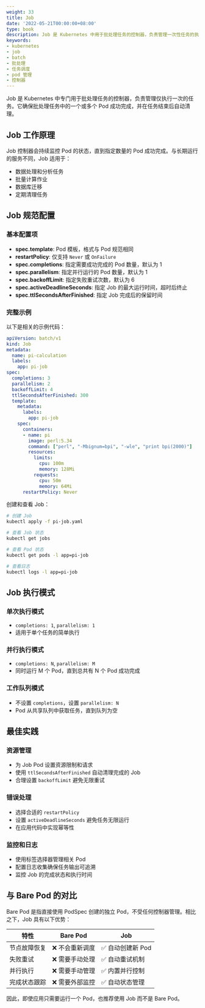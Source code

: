 ```yaml
---
weight: 33
title: Job
date: '2022-05-21T00:00:00+08:00'
type: book
description: Job 是 Kubernetes 中用于批处理任务的控制器，负责管理一次性任务的执行，确保指定数量的 Pod 成功完成后结束。支持并行执行、失败重试和超时控制等特性。
keywords:
- kubernetes
- job
- batch
- 批处理
- 任务调度
- pod 管理
- 控制器
---
```


Job 是 Kubernetes 中专门用于批处理任务的控制器，负责管理仅执行一次的任务。它确保批处理任务中的一个或多个 Pod 成功完成，并在任务结束后自动清理。

## Job 工作原理

Job 控制器会持续监控 Pod 的状态，直到指定数量的 Pod 成功完成。与长期运行的服务不同，Job 适用于：

- 数据处理和分析任务
- 批量计算作业
- 数据库迁移
- 定期清理任务

## Job 规范配置

### 基本配置项

- **spec.template**: Pod 模板，格式与 Pod 规范相同
- **restartPolicy**: 仅支持 `Never` 或 `OnFailure`
- **spec.completions**: 指定需要成功完成的 Pod 数量，默认为 1
- **spec.parallelism**: 指定并行运行的 Pod 数量，默认为 1
- **spec.backoffLimit**: 指定失败重试次数，默认为 6
- **spec.activeDeadlineSeconds**: 指定 Job 的最大运行时间，超时后终止
- **spec.ttlSecondsAfterFinished**: 指定 Job 完成后的保留时间

### 完整示例

以下是相关的示例代码：

```yaml
apiVersion: batch/v1
kind: Job
metadata:
  name: pi-calculation
  labels:
    app: pi-job
spec:
  completions: 3
  parallelism: 2
  backoffLimit: 4
  ttlSecondsAfterFinished: 300
  template:
    metadata:
      labels:
        app: pi-job
    spec:
      containers:
      - name: pi
        image: perl:5.34
        command: ["perl", "-Mbignum=bpi", "-wle", "print bpi(2000)"]
        resources:
          limits:
            cpu: 100m
            memory: 128Mi
          requests:
            cpu: 50m
            memory: 64Mi
      restartPolicy: Never
```

创建和查看 Job：

```bash
# 创建 Job
kubectl apply -f pi-job.yaml

# 查看 Job 状态
kubectl get jobs

# 查看 Pod 状态
kubectl get pods -l app=pi-job

# 查看日志
kubectl logs -l app=pi-job
```

## Job 执行模式

### 单次执行模式

- `completions: 1`, `parallelism: 1`
- 适用于单个任务的简单执行

### 并行执行模式

- `completions: N`, `parallelism: M`
- 同时运行 M 个 Pod，直到总共有 N 个 Pod 成功完成

### 工作队列模式

- 不设置 `completions`，设置 `parallelism: N`
- Pod 从共享队列中获取任务，直到队列为空

## 最佳实践

### 资源管理

- 为 Job Pod 设置资源限制和请求
- 使用 `ttlSecondsAfterFinished` 自动清理完成的 Job
- 合理设置 `backoffLimit` 避免无限重试

### 错误处理

- 选择合适的 `restartPolicy`
- 设置 `activeDeadlineSeconds` 避免任务无限运行
- 在应用代码中实现幂等性

### 监控和日志

- 使用标签选择器管理相关 Pod
- 配置日志收集确保任务输出可追溯
- 监控 Job 的完成状态和执行时间

## 与 Bare Pod 的对比

Bare Pod 是指直接使用 PodSpec 创建的独立 Pod，不受任何控制器管理。相比之下，Job 具有以下优势：

| 特性 | Bare Pod | Job |
|------|----------|-----|
| 节点故障恢复 | ❌ 不会重新调度 | ✅ 自动创建新 Pod |
| 失败重试 | ❌ 需要手动处理 | ✅ 自动重试机制 |
| 并行执行 | ❌ 需要手动管理 | ✅ 内置并行控制 |
| 完成状态跟踪 | ❌ 需要外部监控 | ✅ 自动状态管理 |

因此，即使应用只需要运行一个 Pod，也推荐使用 Job 而不是 Bare Pod。

